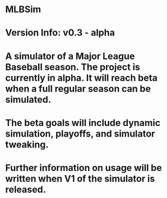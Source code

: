 # MLBSim
# Version Info: v0.3 - alpha
# A simulator of a Major League Baseball season. The project is currently in alpha. It will reach beta when a full regular season can be simulated.
# The beta goals will include dynamic simulation, playoffs, and simulator tweaking.
# Further information on usage will be written when V1 of the simulator is released.